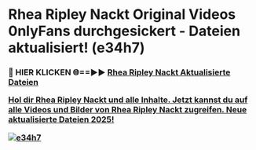# Rhea Ripley Nackt Original Videos 0nlyFans durchgesickert - Dateien aktualisiert! (e34h7)

<h3>🔴 HIER KLICKEN 🌐==►► <a href="https://tinyurl.com/h6vf6nb8" rel="nofollow">Rhea Ripley Nackt Aktualisierte Dateien

Hol dir Rhea Ripley Nackt und alle Inhalte. Jetzt kannst du auf alle Videos und Bilder von Rhea Ripley Nackt zugreifen. Neue aktualisierte Dateien 2025!

[![e34h7](https://i.imgur.com/sD4kR3V.gif)](https://tinyurl.com/h6vf6nb8)
